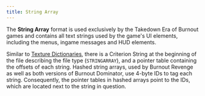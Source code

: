 ```yaml
---
title: String Array
---
```


The **String Array** format is used exclusively by the Takedown Era of Burnout games and contains all text strings used by the game's UI elements, including the menus, ingame messages and HUD elements.

Similar to [Texture Dictionaries](https://acutesyntax.github.io/burnoutmodding/takedown-era/formats/texdic), there is a Criterion String at the beginning of the file describing the file type (`STRINGARRAY`), and a pointer table containing the offsets of each string. Hashed string arrays, used by Burnout Revenge as well as both versions of Burnout Dominator, use 4-byte IDs to tag each string. Consequently, the pointer tables in hashed arrays point to the IDs, which are located next to the string in question.